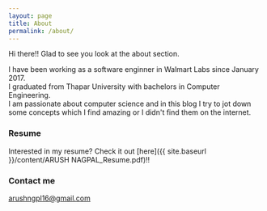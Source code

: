 ```yaml
---
layout: page
title: About
permalink: /about/
---
```


Hi there!! Glad to see you look at the about section.

I have been working as a software enginner in Walmart Labs since January 2017. <br /> I graduated from Thapar University with bachelors in Computer Engineering.<br />  I am passionate about computer science and in this blog I try to jot down some concepts which I find amazing or I didn't find them on the internet.

### Resume

Interested in my resume? Check it out [here]({{ site.baseurl }}/content/ARUSH NAGPAL_Resume.pdf)!!

### Contact me

[arushngpl16@gmail.com](mailto:arushngpl16@gmail.com)